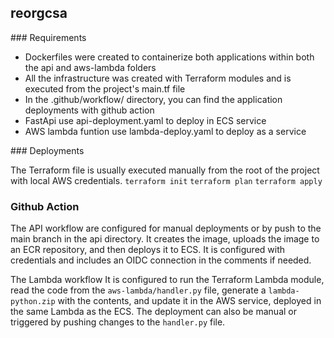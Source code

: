 ## reorgcsa

### Requirements

* Dockerfiles were created to containerize both applications within both the api and aws-lambda folders
* All the infrastructure was created with Terraform modules and is executed from the project's main.tf file
* In the .github/workflow/ directory, you can find the application deployments with github action
* FastApi use api-deployment.yaml to deploy in ECS service
* AWS lambda funtion use lambda-deploy.yaml to deploy as a service

### Deployments

The Terraform file is usually executed manually from the root of the project with local AWS credentials.
`terraform init`
`terraform plan`
`terraform apply`

### Github Action
The API workflow are configured for manual deployments or by push to the main branch in the api directory. 
It creates the image, uploads the image to an ECR repository, and then deploys it to ECS. It is configured with 
credentials and includes an OIDC connection in the comments if needed.

The Lambda workflow It is configured to run the Terraform Lambda module, read the code from the `aws-lambda/handler.py` 
file, generate a `lambda-python.zip` with the contents, and update it in the AWS service, deployed in the same Lambda as 
the ECS. The deployment can also be manual or triggered by pushing changes to the `handler.py` file.
